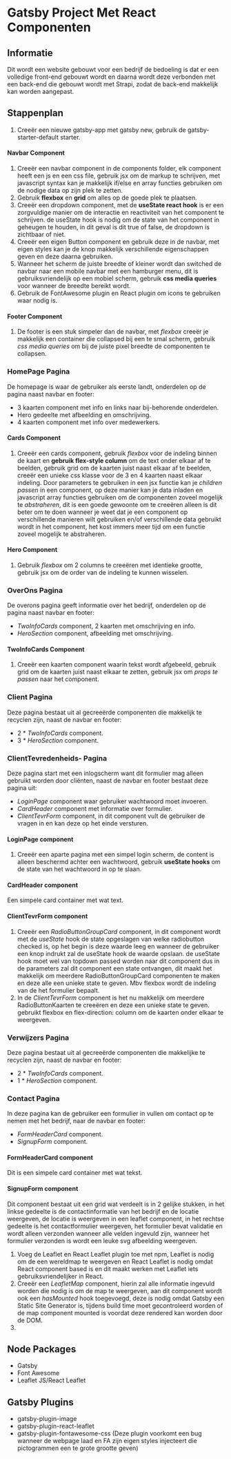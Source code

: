 # Gatsby Project Met React Componenten

## Informatie

Dit wordt een website gebouwt voor een bedrijf de bedoeling is dat er een volledige front-end gebouwt wordt en daarna wordt deze verbonden met een back-end die gebouwt wordt met Strapi, zodat de back-end makkelijk kan worden aangepast.

## Stappenplan

1. Creeër een nieuwe gatsby-app met gatsby new, gebruik de gatsby-starter-default starter.

#### Navbar Component

1. Creeër een navbar component in de components folder, elk component heeft een js en een css file, gebruik jsx om de markup te schrijven, met javascript syntax kan je makkelijk if/else en array functies gebruiken om de nodige data op zijn plek te zetten.
2. Gebruik **flexbox** en **grid** om alles op de goede plek te plaatsen.
3. Creeër een dropdown component, met de **useState react hook** is er een zorgvuldige manier om de interactie en reactiviteit van het component te schrijven. de useState hook is nodig om de state van het component in geheugen te houden, in dit geval is dit true of false, de dropdown is zichtbaar of niet.
4. Creeër een eigen Button component en gebruik deze in de navbar, met eigen styles kan je de knop makkelijk verschillende eigenschappen geven en deze daarna gebruiken.
5. Wanneer het scherm de juiste breedte of kleiner wordt dan switched de navbar naar een mobile navbar met een hamburger menu, dit is gebruiksvriendelijk op een mobiel scherm, gebruik **css media queries** voor wanneer de breedte bereikt wordt.
6. Gebruik de FontAwesome plugin en React plugin om icons te gebruiken waar nodig is.

#### Footer Component

1. De footer is een stuk simpeler dan de navbar, met _flexbox_ creeër je makkelijk een container die collapsed bij een te smal scherm, gebruik _css media queries_ om bij de juiste pixel breedte de componenten te collapsen.

### HomePage Pagina

De homepage is waar de gebruiker als eerste landt, onderdelen op de pagina naast navbar en footer:

- 3 kaarten component met info en links naar bij-behorende onderdelen.
- Hero gedeelte met afbeelding en omschrijving.
- 4 kaarten component met info over medewerkers.

#### Cards Component

1. Creeër een cards component, gebruik _flexbox_ voor de indeling binnen de kaart en **gebruik flex-style column** om de text onder elkaar af te beelden, gebruik grid om de kaarten juist naast elkaar af te beelden, creeër een unieke css klasse voor de 3 en 4 kaarten naast elkaar indeling. Door parameters te gebruiken in een jsx functie kan je _children passen_ in een component, op deze manier kan je data inladen en javascript array functies gebruiken om de componenten zoveel mogelijk te _abstraheren_, dit is een goede gewoonte om te creeëren alleen is dit beter om te doen wanneer je weet dat je een component op verschillende manieren wilt gebruiken en/of verschillende data gebruikt wordt in het component, het kost immers meer tijd om een functie zoveel mogelijk te abstraheren.

#### Hero Component

1. Gebruik _flexbox_ om 2 columns te creeëren met identieke grootte, gebruik jsx om de order van de indeling te kunnen wisselen.

### OverOns Pagina

De overons pagina geeft informatie over het bedrijf, onderdelen op de pagina naast navbar en footer:

- _TwoInfoCards_ component, 2 kaarten met omschrijving en info.
- _HeroSection_ component, afbeelding met omschrijving.

#### TwoInfoCards Component

1. Creeër een kaarten component waarin tekst wordt afgebeeld, gebruik grid om de kaarten juist naast elkaar te zetten, gebruik jsx om _props te passen_ naar het component.

### Client Pagina

Deze pagina bestaat uit al gecreeërde componenten die makkelijk te recyclen zijn, naast de navbar en footer:

- 2 \* _TwoInfoCards_ component.
- 3 \* _HeroSection_ component.

### ClientTevredenheids- Pagina

Deze pagina start met een inlogscherm want dit formulier mag alleen gebruikt worden door cliënten, naast de navbar en footer bestaat deze pagina uit:

- _LoginPage_ component waar gebruiker wachtwoord moet invoeren.
- _CardHeader_ component met informatie over formulier.
- _ClientTevrForm_ component, in dit component vult de gebruiker de vragen in en kan deze op het einde versturen.

#### LoginPage component

1. Creeër een aparte pagina met een simpel login scherm, de content is alleen beschermd achter een wachtwoord, gebruik **useState hooks** om de state van het wachtwoord in op te slaan.

#### CardHeader component

Een simpele card container met wat text.

#### ClientTevrForm component

1. Creeër een _RadioButtonGroupCard_ component, in dit component wordt met de _useState_ hook de state opgeslagen van welke radiobutton checked is, op het begin is deze waarde leeg en wanneer de gebruiker een knop indrukt zal de useState hook de waarde opslaan. de useState hook moet wel van topdown passed worden naar dit component dus in de parameters zal dit component een state ontvangen, dit maakt het makkelijk om meerdere RadioButtonGroupCard componenten te maken en deze alle een unieke state te geven. Mbv flexbox wordt de indeling van de het formulier bepaalt.
2. In de _ClientTevrForm_ component is het nu makkelijk om meerdere RadioButtonKaarten te creeëren en deze een unieke state te geven. gebruikt flexbox en flex-direction: column om de kaarten onder elkaar te weergeven.

### Verwijzers Pagina

Deze pagina bestaat uit al gecreeërde componenten die makkelijke te recyclen zijn, naast de navbar en footer:

- 2 \* _TwoInfoCards_ component.
- 1 \* _HeroSection_ component.

### Contact Pagina

In deze pagina kan de gebruiker een formulier in vullen om contact op te nemen met het bedrijf, naar de navbar en footer:

- _FormHeaderCard_ component.
- _SignupForm_ component.

#### FormHeaderCard component

Dit is een simpele card container met wat tekst.

#### SignupForm component

Dit component bestaat uit een grid wat verdeelt is in 2 gelijke stukken, in het linkse gedeelte is de contactinformatie van het bedrijf en de locatie weergeven, de locatie is weergeven in een leaflet component, in het rechtse gedeelte is het contactformulier weergeven, het formulier bevat validatie en wordt alleen verzonden wanneer alle velden ingevuld zijn, wanneer het formulier verzonden is wordt een leuke svg afbeelding weergeven.

1. Voeg de Leaflet en React Leaflet plugin toe met npm, Leaflet is nodig om de een wereldmap te weergeven en React Leaflet is nodig omdat React component based is en dit maakt werken met Leaflet iets gebruiksvriendelijker in React.
2. Creeër een _LeafletMap_ component, hierin zal alle informatie ingevuld worden die nodig is om de map te weergeven, aan dit component wordt ook een _hasMounted_ hook toegevoegd, deze is nodig omdat Gatsby een Static Site Generator is, tijdens build time moet gecontroleerd worden of de map component mounted is voordat deze rendered kan worden door de DOM.
3.

## Node Packages

- Gatsby
- Font Awesome
- Leaflet JS/React Leaflet

## Gatsby Plugins

- gatsby-plugin-image
- gatsby-plugin-react-leaflet
- gatsby-plugin-fontawesome-css (Deze plugin voorkomt een bug wanneer de webpage laad en FA zijn eigen styles injecteert die pictogrammen een te grote grootte geven)
